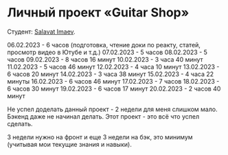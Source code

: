 # Личный проект «Guitar Shop»

Студент: [Salavat Imaev](https://up.htmlacademy.ru/react/10/user/1332863).

06.02.2023 - 6 часов (подготовка, чтение доки по реакту, статей, просмотр видео в Ютубе и т.д.)
07.02.2023 - 5 часов
08.02.2023 - 5 часов
09.02.2023 - 8 часов 16 минут
10.02.2023 - 3 часа 40 минут
11.02.2023 - 5 часов 46 минут
12.02.2023 - 4 часа 10 минут
13.02.2023 - 6 часов 20 минут
14.02.2023 - 3 часа 38 минут
15.02.2023 - 4 часа 22 минуты
16.02.2023 - 6 часов 46 минут
17.02.2023 - 7 часов
18.02.2023 - 6 часов 30 минут
19.02.2023 - 6 часов 17 минут
20.02.2023 - 2 часов 40 минут

Не успел доделать данный проект - 2 недели для меня слишком мало.
Бэкенд даже не начинал делать. Этот проект - это всё что успел сделать.

3 недели нужно на фронт и еще 3 недели на бэк, это минимум (учитывая мои текущие знания и навыки).
